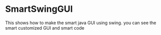 # SmartSwingGUI
This shows how to make the smart java GUI using swing. you can see the smart customized GUI and smart code
